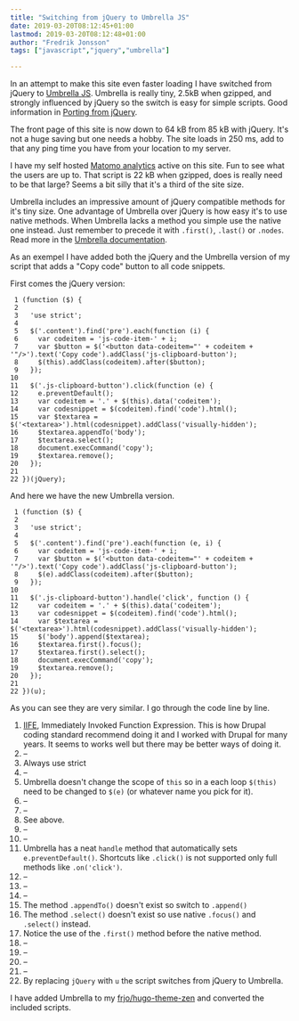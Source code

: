 ```yaml
---
title: "Switching from jQuery to Umbrella JS"
date: 2019-03-20T08:12:45+01:00
lastmod: 2019-03-20T08:12:48+01:00
author: "Fredrik Jonsson"
tags: ["javascript","jquery","umbrella"]

---
```


In an attempt to make this site even faster loading I have switched from jQuery to [Umbrella JS](https://umbrellajs.com/). Umbrella is really tiny, 2.5kB when gzipped, and strongly influenced by jQuery so the switch is easy for simple scripts. Good information in [Porting from jQuery](https://github.com/franciscop/umbrella/blob/master/jquery.md).

The front page of this site is now down to 64 kB from 85 kB with jQuery. It's not a huge saving but one needs a hobby. The site loads in 250 ms, add to that any ping time you have from your location to my server.

I have my self hosted [Matomo analytics](https://matomo.org/) active on this site. Fun to see what the users are up to. That script is 22 kB when gzipped, does is really need to be that large? Seems a bit silly that it's a third of the site size.

Umbrella includes an impressive amount of jQuery compatible methods for it's tiny size. One advantage of Umbrella over jQuery is how easy it's to use native methods. When Umbrella lacks a method you simple use the native one instead. Just remember to precede it with `.first()`, `.last()` or `.nodes`. Read more in the [Umbrella documentation](https://umbrellajs.com/documentation).

As an exempel I have added both the jQuery and the Umbrella version of my script that adds a "Copy code" button to all code snippets.

First comes the jQuery version:

~~~~
 1 (function ($) {
 2 
 3   'use strict';
 4 
 5   $('.content').find('pre').each(function (i) {
 6     var codeitem = 'js-code-item-' + i;
 7     var $button = $('<button data-codeitem="' + codeitem + '"/>').text('Copy code').addClass('js-clipboard-button');
 8     $(this).addClass(codeitem).after($button);
 9   });
10 
11   $('.js-clipboard-button').click(function (e) {
12     e.preventDefault();
13     var codeitem = '.' + $(this).data('codeitem');
14     var codesnippet = $(codeitem).find('code').html();
15     var $textarea = $('<textarea>').html(codesnippet).addClass('visually-hidden');
16     $textarea.appendTo('body');
17     $textarea.select();
18     document.execCommand('copy');
19     $textarea.remove();
20   });
21 
22 })(jQuery);
~~~~

And here we have the new Umbrella version.

~~~~
 1 (function ($) {
 2 
 3   'use strict';
 4 
 5   $('.content').find('pre').each(function (e, i) {
 6     var codeitem = 'js-code-item-' + i;
 7     var $button = $('<button data-codeitem="' + codeitem + '"/>').text('Copy code').addClass('js-clipboard-button');
 8     $(e).addClass(codeitem).after($button);
 9   });
10 
11   $('.js-clipboard-button').handle('click', function () {
12     var codeitem = '.' + $(this).data('codeitem');
13     var codesnippet = $(codeitem).find('code').html();
14     var $textarea = $('<textarea>').html(codesnippet).addClass('visually-hidden');
15     $('body').append($textarea);
16     $textarea.first().focus();
17     $textarea.first().select();
18     document.execCommand('copy');
19     $textarea.remove();
20   });
21 
22 })(u);
~~~~

As you can see they are very similar. I go through the code line by line.

1. [IIFE](https://developer.mozilla.org/en-US/docs/Glossary/IIFE), Immediately Invoked Function Expression. This is how Drupal coding standard recommend doing it and I worked with Drupal for many years. It seems to works well but there may be better ways of doing it.
2. –
3. Always use strict
4. –
5. Umbrella doesn't change the scope of `this` so in a each loop `$(this)` need to be changed to `$(e)` (or whatever name you pick for it).
6. –
7. –
8. See above.
9. –
10. –
11. Umbrella has a neat `handle` method that automatically sets `e.preventDefault()`. Shortcuts like `.click()` is not supported only full methods like `.on('click')`.
12. –
13. –
14. –
15. The method `.appendTo()` doesn't exist so switch to `.append()`
16. The method `.select()` doesn't exist so use native `.focus()` and `.select()` instead.
17. Notice the use of the `.first()` method before the native method.
18. –
19. –
20. –
21. –
22. By replacing `jQuery` with `u` the script switches from jQuery to Umbrella.

I have added Umbrella to my [frjo/hugo-theme-zen](https://github.com/frjo/hugo-theme-zen) and converted the included scripts.
